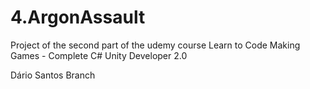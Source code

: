 # 4.ArgonAssault

Project of the second part of the udemy course Learn to Code Making Games - Complete C# Unity Developer 2.0


Dário Santos Branch